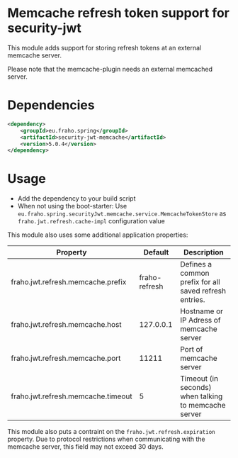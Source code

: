 # Memcache refresh token support for security-jwt

This module adds support for storing refresh tokens at an external memcache server.

Please note that the memcache-plugin needs an external memcached server.

# Dependencies
```xml
<dependency>
    <groupId>eu.fraho.spring</groupId>
    <artifactId>security-jwt-memcache</artifactId>
    <version>5.0.4</version>
</dependency>
```

# Usage
* Add the dependency to your build script
* When not using the boot-starter: Use ```eu.fraho.spring.securityJwt.memcache.service.MemcacheTokenStore``` as ```fraho.jwt.refresh.cache-impl``` configuration value

This module also uses some additional application properties:

| Property                           | Default       | Description                                            |
|------------------------------------|---------------|--------------------------------------------------------|
| fraho.jwt.refresh.memcache.prefix  | fraho-refresh | Defines a common prefix for all saved refresh entries. |
| fraho.jwt.refresh.memcache.host    | 127.0.0.1     | Hostname or IP Adress of memcache server               |
| fraho.jwt.refresh.memcache.port    | 11211         | Port of memcache server                                |
| fraho.jwt.refresh.memcache.timeout | 5             | Timeout (in seconds) when talking to memcache server   |

This module also puts a contraint on the ```fraho.jwt.refresh.expiration``` property.
Due to protocol restrictions when communicating with the memcache server,
this field may not exceed 30 days.
